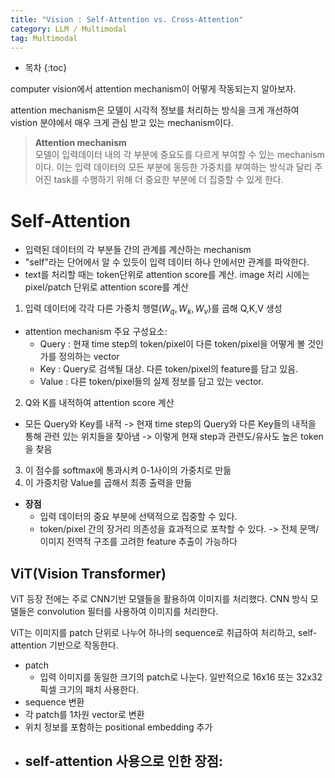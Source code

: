 ```yaml
---
title: "Vision : Self-Attention vs. Cross-Attention"
category: LLM / Multimodal
tag: Multimodal
---
```








* 목차
{:toc}









computer vision에서 attention mechanism이 어떻게 작동되는지 알아보자.

attention mechanism은 모델이 시각적 정보를 처리하는 방식을 크게 개선하여 vistion 분야에서 매우 크게 관심 받고 있는 mechanism이다.

> **Attention mechanism** <br>
> 모델이 입력데이터 내의 각 부분에 중요도를 다르게 부여할 수 있는 mechanism이다. 이는 입력 데이터의 모든 부분에 동등한 가중치를 부여하는 방식과 달리 주어진 task를 수행하기 위해 더 중요한 부분에 더 집중할 수 있게 한다.


# Self-Attention

- 입력된 데이터의 각 부분들 간의 관계를 계산하는 mechanism
- "self"라는 단어에서 알 수 있듯이 입력 데이터 하나 안에서만 관계를 파악한다.
- text를 처리할 때는 token단위로 attention score를 계산. image 처리 시에는 pixel/patch 단위로 attention score를 계산

1. 입력 데이터에 각각 다른 가중치 행렬($W_q, W_k, W_v$)를 곱해 Q,K,V 생성
  - attention mechanism 주요 구성요소:
    - Query : 현재 time step의 token/pixel이 다른 token/pixel을 어떻게 볼 것인가를 정의하는 vector 
    - Key : Query로 검색될 대상. 다른 token/pixel의 feature를 담고 있음.
    - Value : 다른 token/pixel들의 실제 정보를 담고 있는 vector.
2. Q와 K를 내적하여 attention score 계산
  - 모든 Query와 Key를 내적 -> 현재 time step의 Query와 다른 Key들의 내적을 통해 관련 있는 위치들을 찾아냄 -> 이렇게 현재 step과 관련도/유사도 높은 token을 찾음
3. 이 점수를 softmax에 통과시켜 0-1사이의 가중치로 만듦
4. 이 가중치랑 Value를 곱해서 최종 출력을 만듦 

- **장점**
  - 입력 데이터의 중요 부분에 선택적으로 집중할 수 있다.
  - token/pixel 간의 장거리 의존성을 효과적으로 포착할 수 있다. -> 전체 문맥/이미지 전역적 구조를 고려한 feature 추출이 가능하다

## ViT(Vision Transformer)

ViT 등장 전에는 주로 CNN기반 모델들을 활용하여 이미지를 처리했다. CNN 방식 모델들은 convolution 필터를 사용하여 이미지를 처리한다.

ViT는 이미지를 patch 단위로 나누어 하나의 sequence로 취급하여 처리하고, self-attention 기반으로 작동한다.

- patch
  - 입력 이미지를 동일한 크기의 patch로 나눈다. 일반적으로 16x16 또는 32x32 픽셀 크기의 패치 사용한다.
-  sequence 변환
  - 각 patch를 1차원 vector로 변환
  - 위치 정보를 포함하는 positional embedding 추가
- self-attention 사용으로 인한 장점:
  - 










